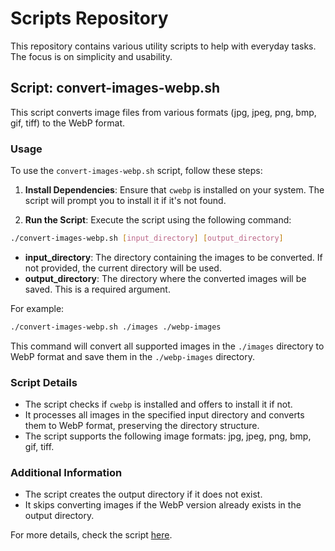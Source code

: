 # Scripts Repository

This repository contains various utility scripts to help with everyday tasks. The focus is on simplicity and usability.

## Script: convert-images-webp.sh

This script converts image files from various formats (jpg, jpeg, png, bmp, gif, tiff) to the WebP format.

### Usage

To use the `convert-images-webp.sh` script, follow these steps:

1. **Install Dependencies**: Ensure that `cwebp` is installed on your system. The script will prompt you to install it if it's not found.

2. **Run the Script**: Execute the script using the following command:

```sh
./convert-images-webp.sh [input_directory] [output_directory]
```

- **input_directory**: The directory containing the images to be converted. If not provided, the current directory will be used.
- **output_directory**: The directory where the converted images will be saved. This is a required argument.

For example:

```sh
./convert-images-webp.sh ./images ./webp-images
```

This command will convert all supported images in the `./images` directory to WebP format and save them in the `./webp-images` directory.

### Script Details

- The script checks if `cwebp` is installed and offers to install it if not.
- It processes all images in the specified input directory and converts them to WebP format, preserving the directory structure.
- The script supports the following image formats: jpg, jpeg, png, bmp, gif, tiff.

### Additional Information

- The script creates the output directory if it does not exist.
- It skips converting images if the WebP version already exists in the output directory.

For more details, check the script [here](https://github.com/FmTod/scripts/blob/master/convert-images-webp.sh).
